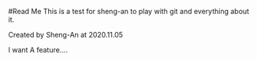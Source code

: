 #Read Me 
This is a test for sheng-an to play with git and everything about it. 

Created by Sheng-An at 2020.11.05 

I want A feature.... 